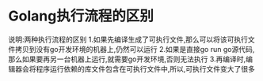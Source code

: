 # **Golang执行流程的区别**
说明:两种执行流程的区别
1.如果先编译生成了可执行文件,那么可以将该可执行文件拷贝到没有go开发环境的机器上,仍然可以运行
2.如果是直接go run go源代码,那么如果要再另一台机器上运行,就需要go开发环境,否则无法执行
3.再编译时,编辑器会将程序运行依赖的库文件包含在可执行文件中,所以,可执行文件变大了很多